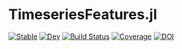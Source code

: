 # TimeseriesFeatures.jl

[![Stable](https://img.shields.io/badge/docs-stable-blue.svg)](https://brendanjohnharris.github.io/TimeseriesFeatures.jl/stable/)
[![Dev](https://img.shields.io/badge/docs-dev-blue.svg)](https://brendanjohnharris.github.io/TimeseriesFeatures.jl/dev/)
[![Build Status](https://github.com/brendanjohnharris/TimeseriesFeatures.jl/actions/workflows/CI.yml/badge.svg?branch=main)](https://github.com/brendanjohnharris/TimeseriesFeatures.jl/actions/workflows/CI.yml?query=branch%3Amain)
[![Coverage](https://codecov.io/gh/brendanjohnharris/TimeseriesFeatures.jl/branch/main/graph/badge.svg)](https://codecov.io/gh/brendanjohnharris/TimeseriesFeatures.jl)
[![DOI](https://zenodo.org/badge/399667614.svg)](https://zenodo.org/doi/10.5281/zenodo.10039292)